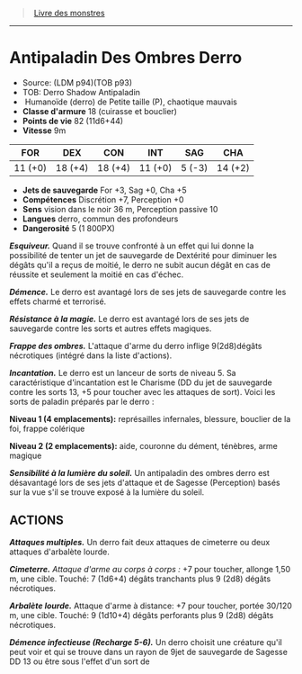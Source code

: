 ﻿> [Livre des monstres](tome_of_beasts.md)

---

# Antipaladin Des Ombres Derro

- Source: (LDM p94)(TOB p93)
- TOB: Derro Shadow Antipaladin
-  Humanoïde (derro) de Petite taille (P), chaotique mauvais
- **Classe d'armure** 18 (cuirasse et bouclier)
- **Points de vie** 82 (11d6+44)
- **Vitesse** 9m

|FOR|DEX|CON|INT|SAG|CHA|
|---|---|---|---|---|---|
|11 (+0)|18 (+4)|18 (+4)|11 (+0)|5 (-3)|14 (+2)|

- **Jets de sauvegarde** For +3, Sag +0, Cha +5
- **Compétences** Discrétion +7, Perception +0
- **Sens** vision dans le noir 36 m, Perception passive 10
- **Langues** derro, commun des profondeurs
- **Dangerosité** 5 (1 800PX)

**_Esquiveur._** Quand il se trouve confronté à un effet qui lui donne la possibilité de tenter un jet de sauvegarde de Dextérité pour diminuer les dégâts qu'il a reçus de moitié, le derro ne subit aucun dégât en cas de réussite et seulement la moitié en cas d'échec.

**_Démence._** Le derro est avantagé lors de ses jets de sauvegarde contre les effets charmé et terrorisé.

**_Résistance à la magie._** Le derro est avantagé lors de ses jets de sauvegarde contre les sorts et autres effets magiques.

**_Frappe des ombres._** L'attaque d'arme du derro inflige 9(2d8)dégâts nécrotiques (intégré dans la liste d'actions).

**_Incantation._** Le derro est un lanceur de sorts de niveau 5. Sa caractéristique d'incantation est le Charisme (DD du jet de sauvegarde contre les sorts 13, +5 pour toucher avec les attaques de sort). Voici les sorts de paladin préparés par le derro :

**Niveau 1 (4 emplacements):** représailles infernales, blessure, bouclier de la foi, frappe colérique

**Niveau 2 (2 emplacements):** aide, couronne du dément, ténèbres, arme magique

**_Sensibilité à la lumière du soleil._** Un antipaladin des ombres derro est désavantagé lors de ses jets d'attaque et de Sagesse (Perception) basés sur la vue s'il se trouve exposé à la lumière du soleil.

## ACTIONS

**_Attaques multiples._** Un derro fait deux attaques de cimeterre ou deux attaques d'arbalète lourde.

**_Cimeterre._** _Attaque d'arme au corps à corps :_ +7 pour toucher, allonge 1,50 m, une cible. Touché: 7 (1d6+4) dégâts tranchants plus 9 (2d8) dégâts nécrotiques.

**_Arbalète lourde._** Attaque d'arme à distance: +7 pour toucher, portée 30/120 m, une cible. Touché: 9 (1d10+4) dégâts perforants plus 9 (2d8) dégâts nécrotiques.

**_Démence infectieuse (Recharge 5-6)._** Un derro choisit une créature qu'il peut voir et qui se trouve dans un rayon de 9jet de sauvegarde de Sagesse DD 13 ou être sous l'effet d'un sort de

